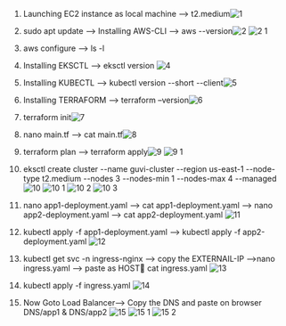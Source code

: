 1. Launching EC2 instance as local machine --> t2.medium![1](https://github.com/GauravDevOps711/Weekly-Task2/assets/135973657/0c51d2e7-c4e4-4abe-9864-3112914d767d)


2. sudo apt update --> Installing AWS-CLI --> aws --version![2](https://github.com/GauravDevOps711/Weekly-Task2/assets/135973657/7971f116-b1a2-4543-823a-576d50dbb161)
![2 1](https://github.com/GauravDevOps711/Weekly-Task2/assets/135973657/11b53ebf-2fc9-4bdf-833e-65f33634d663)


3. aws configure --> ls -l

4. Installing EKSCTL --> eksctl version ![4](https://github.com/GauravDevOps711/Weekly-Task2/assets/135973657/1f3bcf3c-3dd2-4b3d-9f72-0519992f11ca)


5. Installing KUBECTL --> kubectl version --short --client![5](https://github.com/GauravDevOps711/Weekly-Task2/assets/135973657/473335dd-a8bb-4b22-a8fa-1afa0b7c7559)


6. Installing TERRAFORM --> terraform –version![6](https://github.com/GauravDevOps711/Weekly-Task2/assets/135973657/5a54a35b-6a41-4921-9fdc-ef3a53ac1fe9)


7. terraform init![7](https://github.com/GauravDevOps711/Weekly-Task2/assets/135973657/94a1cfd2-5de2-41f3-90ba-95f5f342f25e)


8. nano main.tf --> cat main.tf![8](https://github.com/GauravDevOps711/Weekly-Task2/assets/135973657/f21ce4c3-cfd6-4613-90b2-4c9b0ec04656)


9. terraform plan --> terraform apply![9](https://github.com/GauravDevOps711/Weekly-Task2/assets/135973657/861e438f-5497-44ec-b427-40db7770f41a)
![9 1](https://github.com/GauravDevOps711/Weekly-Task2/assets/135973657/6927486a-b039-4e70-bf93-969a830dab7f)


10. eksctl create cluster --name guvi-cluster --region us-east-1 --node-type t2.medium --nodes 3 --nodes-min 1 --nodes-max 4 --managed![10](https://github.com/GauravDevOps711/Weekly-Task2/assets/135973657/69959bc2-087c-4736-a410-8c0e27939f5e)
![10 1](https://github.com/GauravDevOps711/Weekly-Task2/assets/135973657/3ddd21f0-b422-4672-8092-abcc82389995)
![10 2](https://github.com/GauravDevOps711/Weekly-Task2/assets/135973657/574f1b2a-34dc-4035-9aa5-89ce5edb227b)
![10 3](https://github.com/GauravDevOps711/Weekly-Task2/assets/135973657/196fd4a0-fad1-4264-ab28-93a6abe6a027)


11. nano app1-deployment.yaml --> cat app1-deployment.yaml --> nano app2-deployment.yaml --> cat app2-deployment.yaml ![11](https://github.com/GauravDevOps711/Weekly-Task2/assets/135973657/770a3720-88c7-442b-87f6-7955cb0e57df)


12. kubectl apply -f app1-deployment.yaml --> kubectl apply -f app2-deployment.yaml ![12](https://github.com/GauravDevOps711/Weekly-Task2/assets/135973657/787d8ddc-7c41-44ba-9788-eadff2fd5969)


13. kubectl get svc -n ingress-nginx --> copy the EXTERNAIL-IP -->nano ingress.yaml --> paste as HOST cat ingress.yaml ![13](https://github.com/GauravDevOps711/Weekly-Task2/assets/135973657/d85898e5-aa12-4945-9f83-6da9a3192915)


14. kubectl apply -f ingress.yaml ![14](https://github.com/GauravDevOps711/Weekly-Task2/assets/135973657/a5037003-cbd7-4918-a1dc-35010552c74f)


15. Now Goto Load Balancer--> Copy the DNS and paste on browser DNS/app1 & DNS/app2 ![15](https://github.com/GauravDevOps711/Weekly-Task2/assets/135973657/8de4e453-bce3-43d2-ae82-56ec10cde308)
![15 1](https://github.com/GauravDevOps711/Weekly-Task2/assets/135973657/c7422aea-7432-41b9-b34d-6fdf7526c97c)
![15 2](https://github.com/GauravDevOps711/Weekly-Task2/assets/135973657/e9f6951d-333d-48ed-abfd-18332bd2feb4)
